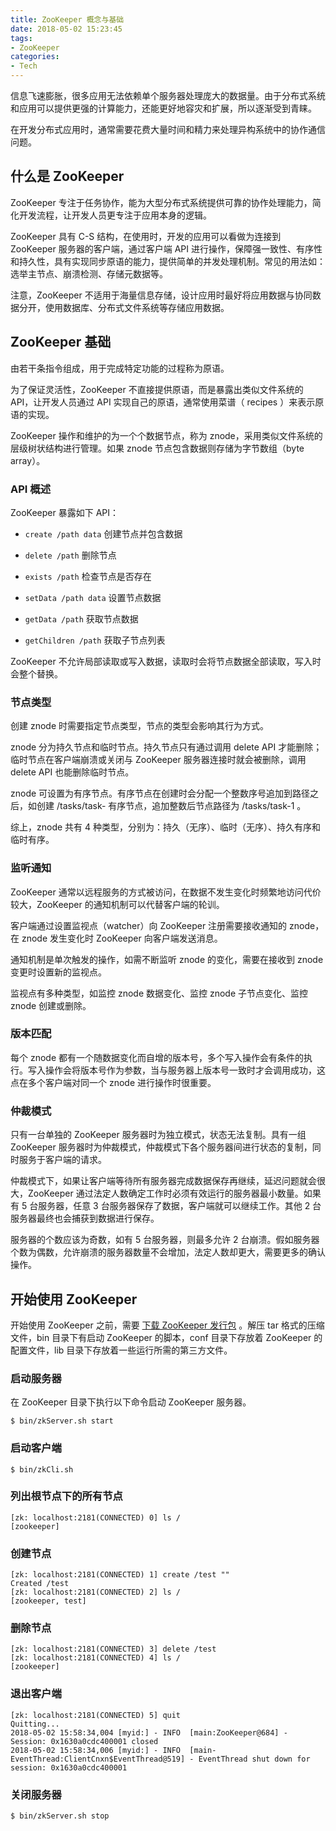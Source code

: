 ```yaml
---
title: ZooKeeper 概念与基础
date: 2018-05-02 15:23:45
tags:
- ZooKeeper
categories:
- Tech
---
```


信息飞速膨胀，很多应用无法依赖单个服务器处理庞大的数据量。由于分布式系统和应用可以提供更强的计算能力，还能更好地容灾和扩展，所以逐渐受到青睐。

在开发分布式应用时，通常需要花费大量时间和精力来处理异构系统中的协作通信问题。





<!-- more -->

## 什么是 ZooKeeper

ZooKeeper 专注于任务协作，能为大型分布式系统提供可靠的协作处理能力，简化开发流程，让开发人员更专注于应用本身的逻辑。

ZooKeeper 具有 C-S 结构，在使用时，开发的应用可以看做为连接到 ZooKeeper 服务器的客户端，通过客户端 API 进行操作，保障强一致性、有序性和持久性，具有实现同步原语的能力，提供简单的并发处理机制。常见的用法如：选举主节点、崩溃检测、存储元数据等。

注意，ZooKeeper 不适用于海量信息存储，设计应用时最好将应用数据与协同数据分开，使用数据库、分布式文件系统等存储应用数据。



## ZooKeeper 基础

由若干条指令组成，用于完成特定功能的过程称为原语。

为了保证灵活性，ZooKeeper 不直接提供原语，而是暴露出类似文件系统的 API，让开发人员通过 API 实现自己的原语，通常使用菜谱（ recipes ）来表示原语的实现。

ZooKeeper 操作和维护的为一个个数据节点，称为 znode，采用类似文件系统的层级树状结构进行管理。如果 znode 节点包含数据则存储为字节数组（byte array）。



### API 概述


ZooKeeper 暴露如下 API：

* `create /path data` 创建节点并包含数据


* `delete /path` 删除节点
* `exists /path` 检查节点是否存在
* `setData /path data` 设置节点数据
* `getData /path` 获取节点数据
* `getChildren /path` 获取子节点列表

ZooKeeper 不允许局部读取或写入数据，读取时会将节点数据全部读取，写入时会整个替换。



### 节点类型

创建 znode 时需要指定节点类型，节点的类型会影响其行为方式。

znode 分为持久节点和临时节点。持久节点只有通过调用 delete API 才能删除；临时节点在客户端崩溃或关闭与 ZooKeeper 服务器连接时就会被删除，调用 delete API 也能删除临时节点。

znode 可设置为有序节点。有序节点在创建时会分配一个整数序号追加到路径之后，如创建 /tasks/task- 有序节点，追加整数后节点路径为 /tasks/task-1 。

综上，znode 共有 4 种类型，分别为：持久（无序）、临时（无序）、持久有序和临时有序。 



### 监听通知

ZooKeeper 通常以远程服务的方式被访问，在数据不发生变化时频繁地访问代价较大，ZooKeeper 的通知机制可以代替客户端的轮训。

客户端通过设置监视点（watcher）向 ZooKeeper 注册需要接收通知的 znode，在 znode 发生变化时 ZooKeeper 向客户端发送消息。

通知机制是单次触发的操作，如需不断监听 znode 的变化，需要在接收到 znode 变更时设置新的监视点。

监视点有多种类型，如监控 znode 数据变化、监控 znode 子节点变化、监控 znode 创建或删除。



### 版本匹配

每个 znode 都有一个随数据变化而自增的版本号，多个写入操作会有条件的执行。写入操作会将版本号作为参数，当与服务器上版本号一致时才会调用成功，这点在多个客户端对同一个 znode 进行操作时很重要。



### 仲裁模式

只有一台单独的 ZooKeeper 服务器时为独立模式，状态无法复制。具有一组 ZooKeeper 服务器时为仲裁模式，仲裁模式下各个服务器间进行状态的复制，同时服务于客户端的请求。

仲裁模式下，如果让客户端等待所有服务器完成数据保存再继续，延迟问题就会很大，ZooKeeper 通过法定人数确定工作时必须有效运行的服务器最小数量。如果有 5 台服务器，任意 3 台服务器保存了数据，客户端就可以继续工作。其他 2 台服务器最终也会捕获到数据进行保存。

服务器的个数应该为奇数，如有 5 台服务器，则最多允许 2 台崩溃。假如服务器个数为偶数，允许崩溃的服务器数量不会增加，法定人数却更大，需要更多的确认操作。



## 开始使用 ZooKeeper

开始使用 ZooKeeper 之前，需要 [下载 ZooKeeper 发行包](https://zookeeper.apache.org/) 。解压 tar 格式的压缩文件，bin 目录下有启动 ZooKeeper 的脚本，conf 目录下存放着 ZooKeeper 的配置文件，lib 目录下存放着一些运行所需的第三方文件。



### 启动服务器

在 ZooKeeper 目录下执行以下命令启动 ZooKeeper 服务器。

```shell
$ bin/zkServer.sh start
```



### 启动客户端

```shell
$ bin/zkCli.sh
```



### 列出根节点下的所有节点

```shell
[zk: localhost:2181(CONNECTED) 0] ls /
[zookeeper]
```



### 创建节点

```shell
[zk: localhost:2181(CONNECTED) 1] create /test ""
Created /test
[zk: localhost:2181(CONNECTED) 2] ls /
[zookeeper, test]
```



### 删除节点

```shell
[zk: localhost:2181(CONNECTED) 3] delete /test
[zk: localhost:2181(CONNECTED) 4] ls /
[zookeeper]
```



### 退出客户端

```shell
[zk: localhost:2181(CONNECTED) 5] quit
Quitting...
2018-05-02 15:58:34,004 [myid:] - INFO  [main:ZooKeeper@684] - Session: 0x1630a0cdc400001 closed
2018-05-02 15:58:34,006 [myid:] - INFO  [main-EventThread:ClientCnxn$EventThread@519] - EventThread shut down for session: 0x1630a0cdc400001
```



### 关闭服务器

```shell
$ bin/zkServer.sh stop
```

